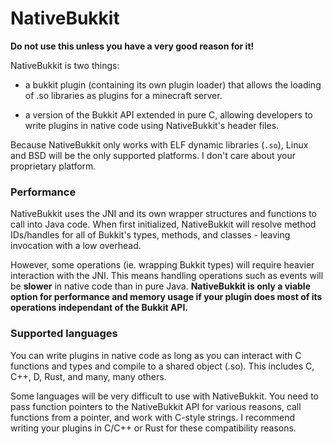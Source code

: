 # NativeBukkit

**Do not use this unless you have a very good reason for it!**

NativeBukkit is two things:

- a bukkit plugin (containing its own plugin loader) that allows the loading of .so libraries as plugins for a minecraft server.

- a version of the Bukkit API extended in pure C, allowing developers to write plugins in native code using NativeBukkit's header files.

Because NativeBukkit only works with ELF dynamic libraries (`.so`), Linux and BSD will be the only supported platforms. I don't care about your proprietary platform.

### Performance

NativeBukkit uses the JNI and its own wrapper structures and functions to call into Java code. When first initialized, NativeBukkit will resolve method IDs/handles for all of Bukkit's types, methods, and classes - leaving invocation with a low overhead.

However, some operations (ie. wrapping Bukkit types) will require heavier interaction with the JNI. This means handling operations such as events will be **slower** in native code than in pure Java. **NativeBukkit is only a viable option for performance and memory usage if your plugin does most of its operations independant of the Bukkit API.**

### Supported languages

You can write plugins in native code as long as you can interact with C functions and types and compile to a shared object (.so). This includes C, C++, D, Rust, and many, many others.

Some languages will be very difficult to use with NativeBukkit. You need to pass function pointers to the NativeBukkit API for various reasons, call functions from a pointer, and work with C-style strings. I recommend writing your plugins in C/C++ or Rust for these compatibility reasons.